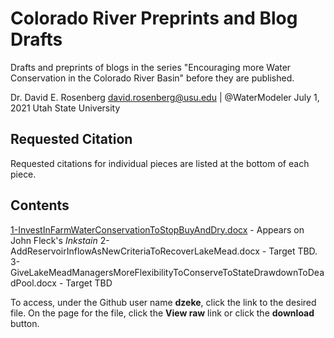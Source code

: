 # Colorado River Preprints and Blog Drafts

Drafts and preprints of blogs in the series "Encouraging more Water Conservation in the Colorado River Basin" before they are published.

Dr. David E. Rosenberg
david.rosenberg@usu.edu | @WaterModeler
July 1, 2021
Utah State University

## Requested Citation
Requested citations for individual pieces are listed at the bottom of each piece.

## Contents
[1-InvestInFarmWaterConservationToStopBuyAndDry.docx](http://www.inkstain.net/fleck/2021/06/invest-in-farm-water-conservation-to-curtail-buy-and-dry/) - Appears on John Fleck's *Inkstain*
2-AddReservoirInflowAsNewCriteriaToRecoverLakeMead.docx - Target TBD.
3-GiveLakeMeadManagersMoreFlexibilityToConserveToStateDrawdownToDeadPool.docx - Target TBD

To access, under the Github user name **dzeke**, click the link to the desired file. On the page for the file, click the **View raw** link or click the **download** button.
